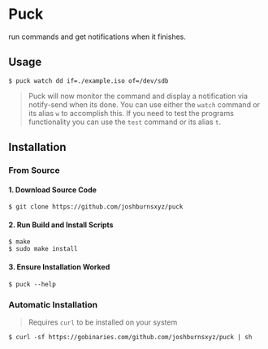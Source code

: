 # Puck

run commands and get notifications when it finishes.

## Usage

```console
$ puck watch dd if=./example.iso of=/dev/sdb
```

> Puck will now monitor the command and display a notification
> via notify-send when its done. You can use either the `watch`
> command or its alias `w` to accomplish this. If you need to
> test the programs functionality you can use the `test` command
> or its alias `t`.

## Installation

### From Source

#### 1. Download Source Code
```console
$ git clone https://github.com/joshburnsxyz/puck
```

#### 2. Run Build and Install Scripts
```console
$ make
$ sudo make install
```

#### 3. Ensure Installation Worked
```console
$ puck --help
```
### Automatic Installation

> Requires `curl` to be installed on your system

```console
$ curl -sf https://gobinaries.com/github.com/joshburnsxyz/puck | sh
```
